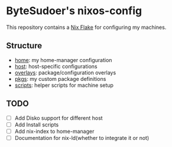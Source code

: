 # ByteSudoer's nixos-config


This repository contains a [Nix Flake](https://nixos.wiki/wiki/Flakes) for configuring my machines.

## Structure

- [home]: my home-manager configuration
- [host]: host-specific configurations
- [overlays]: package/configuration overlays
- [pkgs]: my custom package definitions
- [scripts]: helper scripts for machine setup


<!-- Structure -->

[home]: ./home
[host]: ./host
[overlays]: ./overlays
[pkgs]: ./pkgs
[scripts]: ./scripts


## TODO
- [ ] Add Disko support for different host 
- [ ] Add Install scripts
- [ ] Add nix-index to home-manager
- [ ] Documentation for nix-ld(whether to integrate it or not)
